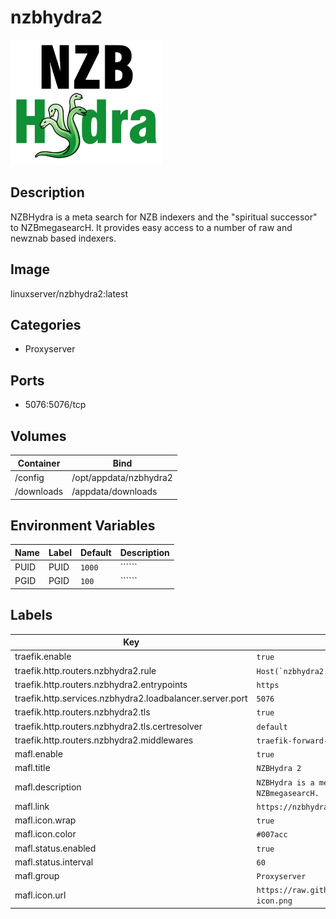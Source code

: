 # nzbhydra2

![Logo](images/nzbhydra2.png)

## Description
NZBHydra is a meta search for NZB indexers and the "spiritual successor" to NZBmegasearcH. It provides easy access to a number of raw and newznab based indexers.

## Image
linuxserver/nzbhydra2:latest

## Categories
- Proxyserver

## Ports
- 5076:5076/tcp

## Volumes
| Container | Bind |
|-----------|------|
| /config | /opt/appdata/nzbhydra2 |
| /downloads | /appdata/downloads |

## Environment Variables
| Name | Label | Default | Description |
|------|-------|---------|-------------|
| PUID | PUID | ```1000``` | `````` |
| PGID | PGID | ```100``` | `````` |

## Labels
| Key | Value |
|-----|-------|
| traefik.enable | ```true``` |
| traefik.http.routers.nzbhydra2.rule | ```Host(`nzbhydra2.{$TRAEFIK_INGRESS_DOMAIN}`)``` |
| traefik.http.routers.nzbhydra2.entrypoints | ```https``` |
| traefik.http.services.nzbhydra2.loadbalancer.server.port | ```5076``` |
| traefik.http.routers.nzbhydra2.tls | ```true``` |
| traefik.http.routers.nzbhydra2.tls.certresolver | ```default``` |
| traefik.http.routers.nzbhydra2.middlewares | ```traefik-forward-auth``` |
| mafl.enable | ```true``` |
| mafl.title | ```NZBHydra 2``` |
| mafl.description | ```NZBHydra is a meta search for NZB indexers and the "spiritual successor" to NZBmegasearcH.``` |
| mafl.link | ```https://nzbhydra2.{$TRAEFIK_INGRESS_DOMAIN}``` |
| mafl.icon.wrap | ```true``` |
| mafl.icon.color | ```#007acc``` |
| mafl.status.enabled | ```true``` |
| mafl.status.interval | ```60``` |
| mafl.group | ```Proxyserver``` |
| mafl.icon.url | ```https://raw.githubusercontent.com/Qballjos/portainer_templates/master/Images/hydra-icon.png``` |

